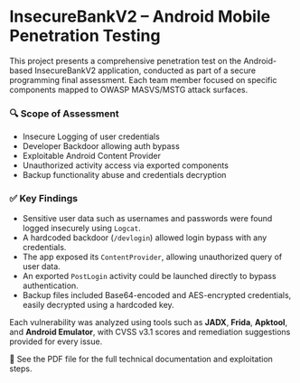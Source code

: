 # InsecureBankV2 – Android Mobile Penetration Testing

This project presents a comprehensive penetration test on the Android-based InsecureBankV2 application, conducted as part of a secure programming final assessment. Each team member focused on specific components mapped to OWASP MASVS/MSTG attack surfaces.

### 🔍 Scope of Assessment
- Insecure Logging of user credentials
- Developer Backdoor allowing auth bypass
- Exploitable Android Content Provider
- Unauthorized activity access via exported components
- Backup functionality abuse and credentials decryption

### ✅ Key Findings
- Sensitive user data such as usernames and passwords were found logged insecurely using `Logcat`.
- A hardcoded backdoor (`/devlogin`) allowed login bypass with any credentials.
- The app exposed its `ContentProvider`, allowing unauthorized query of user data.
- An exported `PostLogin` activity could be launched directly to bypass authentication.
- Backup files included Base64-encoded and AES-encrypted credentials, easily decrypted using a hardcoded key.

Each vulnerability was analyzed using tools such as **JADX**, **Frida**, **Apktool**, and **Android Emulator**, with CVSS v3.1 scores and remediation suggestions provided for every issue.

📄 See the PDF file for the full technical documentation and exploitation steps.
